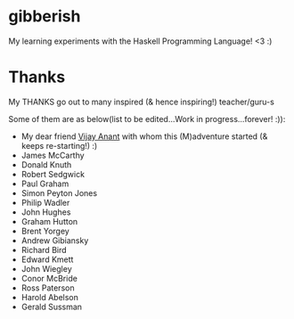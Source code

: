 # gibberish
My learning experiments with the Haskell Programming Language! &lt;3 :)

# Thanks

My THANKS go out to many inspired (& hence inspiring!) teacher/guru-s

Some of them are as below(list to be edited...Work in progress...forever! :)):

+ My dear friend [Vijay Anant](https://github.com/vijayanant) with whom this (M)adventure started (& keeps re-starting!) :)
+ James McCarthy
+ Donald Knuth
+ Robert Sedgwick
+ Paul Graham
+ Simon Peyton Jones
+ Philip Wadler
+ John Hughes
+ Graham Hutton
+ Brent Yorgey
+ Andrew Gibiansky
+ Richard Bird
+ Edward Kmett
+ John Wiegley
+ Conor McBride
+ Ross Paterson
+ Harold Abelson
+ Gerald Sussman
